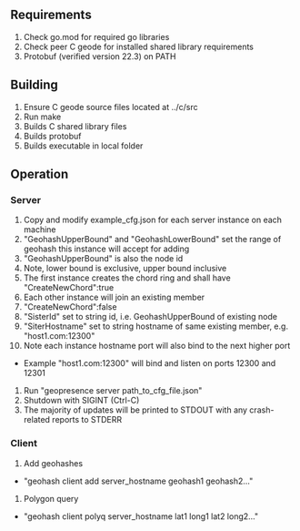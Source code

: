 ## Requirements
1. Check go.mod for required go libraries
1. Check peer C geode for installed shared library requirements
1. Protobuf (verified version 22.3) on PATH

## Building
1. Ensure C geode source files located at ../c/src
1. Run make
  1. Builds C shared library files
  1. Builds protobuf
  1. Builds executable in local folder

## Operation

### Server
1. Copy and modify example_cfg.json for each server instance on each machine
1. "GeohashUpperBound" and "GeohashLowerBound" set the range of geohash this instance will accept for adding
  1. "GeohashUpperBound" is also the node id
  1. Note, lower bound is exclusive, upper bound inclusive
1. The first instance creates the chord ring and shall have "CreateNewChord":true
1. Each other instance will join an existing member
  1. "CreateNewChord":false
  1. "SisterId" set to string id, i.e. GeohashUpperBound of existing node
  1. "SiterHostname" set to string hostname of same existing member, e.g. "host1.com:12300"
1. Note each instance hostname port will also bind to the next higher port
  - Example "host1.com:12300" will bind and listen on ports 12300 and 12301
1. Run "geopresence server path_to_cfg_file.json"
1. Shutdown with SIGINT (Ctrl-C)
1. The majority of updates will be printed to STDOUT with any crash-related reports to STDERR

### Client
1. Add geohashes
  - "geohash client add server_hostname geohash1 geohash2..."
1. Polygon query
  - "geohash client polyq server_hostname lat1 long1 lat2 long2..."
